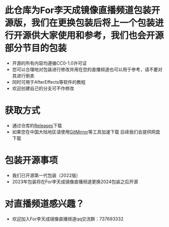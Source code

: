 # 此仓库为For李天成镜像直播频道包装开源版，我们在更换包装后将上一个包装进行开源供大家使用和参考，我们也会开源部分节目的包装
- 开源的所有内容均遵循CC0-1.0许可证
- 您可以合理地对包装进行修改并用在您的直播频道也可以用于参考，请不要对其进行倒卖
- 同时可用于AfterEffects等软件的教程
- 欢迎创建自己的分支可不作修改
# 获取方式
- 通过仓库的[Releases](https://github.com/natsumi520/LiveChannelOpen/releases)下载
- 如果您在中国大陆地区请使用[GitMirror](https://gitmirror.com/files.html)等工具加速下载 后续我们会提供网盘下载
# 包装开源事项
- 我们已开源第一代包装（2022版）
- 2023年包装将在For李天成镜像直播频道更换2024包装之后开源
# 对直播频道感兴趣？
- 欢迎加入For李天成镜像直播频道qq交流群：737693332
